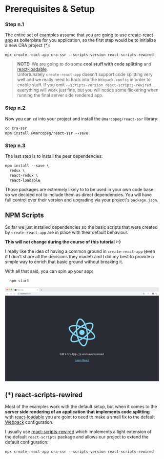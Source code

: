 # Prerequisites & Setup

### Step n.1

The entire set of examples assume that you are going to use
[create-react-app](https://facebook.github.io/create-react-app/)
as boilerplate for you application, so the first step would be to initialize a new
CRA project (*):

    npx create-react-app cra-ssr --scripts-version react-scripts-rewired

> **NOTE:** We are going to do some **cool stuff with code splitting** and
> [react-loadable](https://www.npmjs.com/package/react-loadable).  
> Unfortunately `create-react-app` doesn't support code splitting very well and we really
> need to hack into the `Webpack.config` in order to enable stuff. If you omit
> `--scripts-version react-scripts-rewired` everything will work just fine, but you will
> notice some flickering when running the final server side rendered app.

### Step n.2

Now you can `cd` into your project and install the `@marcopeg/react-ssr` library:

    cd cra-ssr
    npm install @marcopeg/react-ssr --save

### Step n.3

The last step is to install the peer dependencies:

    npm install --save \
      redux \
      react-redux \
      react-loadable

Those packages are extremely likely to to be used in your own code base so we decided
not to include them as direct dependencies. You will have full control over their
version and upgrading via your project's `package.json`.

## NPM Scripts

So far we just installed dependencies so the basic scripts that were created by
`create-react-app` are in place with their default behaviour.

**This will not change during the course of this tutorial :-)**

I really like the idea of having a common ground in `create-react-app` (even if I
don't share all the decisions they made!) and I did my best to provide a simple
way to enrich that basic ground without breaking it.

With all that said, you can spin up your app:

      npm start

![npm start](../images/react-ssr__start.png)      

## (*) react-scripts-rewired

Most of the examples work with the default setup, but when it comes to
the **server side rendering of an application that implements code splitting** with
[react-loadable](https://github.com/jamiebuilds/react-loadable) you are goint to
need to make a small fix to the default [Webpack](https://webpack.js.org/) configuration.

I usually use [react-scripts-rewired](https://www.npmjs.com/package/react-scripts-rewired)
which implements a light extension of the default `react-scripts` package and allows
our project to extend the default configuration:

    npx create-react-app cra-ssr --scripts-version react-scripts-rewired
